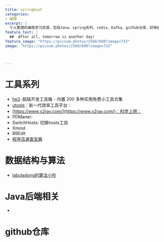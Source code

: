 ```yaml
---
title: springboot
categories:
- 编程
excerpt: |
  个人整理的编程学习资源，包括Java、spring系列、redis、Kafka、github仓库、好用的工具.
feature_text: |
  ##  After all, tomorrow is another day!
feature_image: "https://picsum.photos/2560/600?image=733"
image: "https://picsum.photos/2560/600?image=733"



---
```


# 工具系列

- [he3](https://he3.app/) :超级开发工具箱 - 内置 200 多种实用免费小工具合集 
- [utools](https://u.tools/)：新一代效率工具平台：
- [https://www.v2ray.com/](https://www.v2ray.com/)：科学上网：
- PDManer:
- SwitchHosts: 切换hosts工具
- Xmind
- BBEdit
- [程序员速查宝典](https://quickref.me/)

# 数据结构与算法

- [labuladong的算法小抄](https://labuladong.gitee.io/algo/)



# Java后端相关

- 

# github仓库

